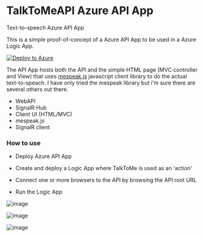 # TalkToMeAPI Azure API App
Text-to-speech Azure API App

This is a simple proof-of-concept of a Azure API App to be used in a Azure Logic App.

[![Deploy to Azure](http://azuredeploy.net/deploybutton.png)](https://azuredeploy.net/)

The API App hosts both the API and the simple HTML page (MVC controller and View) that uses [mespeak.js](http://www.masswerk.at/mespeak) javascript client library to do the actual text-to-speach. I have only tried the mespeak library but i'm sure there are several others out there.

- WebAPI
- SignalR Hub
- Client UI (HTML/MVC)
- mespeak.js
- SignalR client

### How to use
- Deploy Azure API App
- Create and deploy a Logic App where TalkToMe is used as an 'action'
  
- Connect one or more browsers to the API by browsing the API root URL
- Run the Logic App

![image](https://cloud.githubusercontent.com/assets/1846780/11325058/07c80bfe-9144-11e5-8cbf-362b550b36a5.png)

![image](https://cloud.githubusercontent.com/assets/1846780/11325065/480cb1ce-9144-11e5-8bda-1fc04134ce3a.png)

![image](https://cloud.githubusercontent.com/assets/1846780/11325079/939c1bb6-9144-11e5-8c1c-d80669ff5165.png)
